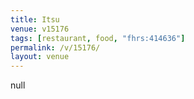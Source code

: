 ```yaml
---
title: Itsu
venue: v15176
tags: [restaurant, food, "fhrs:414636"]
permalink: /v/15176/
layout: venue
---
```

null